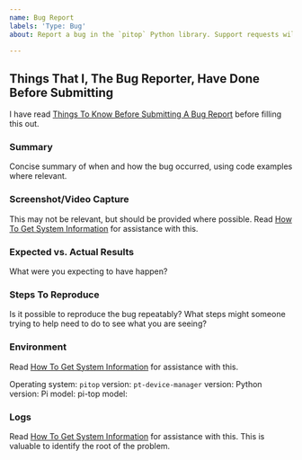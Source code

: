 ```yaml
---
name: Bug Report
labels: 'Type: Bug'
about: Report a bug in the `pitop` Python library. Support requests will be closed immediately. Check out [Things To Know Before Submitting A Bug Report](https://github.com/pi-top/pi-top-Python-SDK/wiki/Things-To-Know-Before-Submitting-A-Bug-Report) before filling this out.

---
```


## Things That I, The Bug Reporter, Have Done Before Submitting
I have read [Things To Know Before Submitting A Bug Report](https://github.com/pi-top/pi-top-Python-SDK/wiki/Things-To-Know-Before-Submitting-A-Bug-Report) before filling this out.

### Summary
Concise summary of when and how the bug occurred, using code examples where relevant.

### Screenshot/Video Capture
This may not be relevant, but should be provided where possible. Read [How To Get System Information](https://github.com/pi-top/pi-top-Python-SDK/wiki/How-To-Get-System-Information) for assistance with this.

### Expected vs. Actual Results
What were you expecting to have happen?

### Steps To Reproduce
Is it possible to reproduce the bug repeatably? What steps might someone trying to help need to do to see what you are seeing?

### Environment
Read [How To Get System Information](https://github.com/pi-top/pi-top-Python-SDK/wiki/How-To-Get-System-Information) for assistance with this.

Operating system:
`pitop` version:
`pt-device-manager` version:
Python version:
Pi model:
pi-top model:

### Logs
Read [How To Get System Information](https://github.com/pi-top/pi-top-Python-SDK/wiki/How-To-Get-System-Information) for assistance with this. This is valuable to identify the root of the problem.
